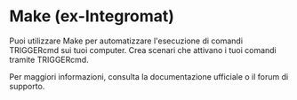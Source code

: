 # Make (ex-Integromat)

Puoi utilizzare Make per automatizzare l'esecuzione di comandi TRIGGERcmd sui tuoi computer. Crea scenari che attivano i tuoi comandi tramite TRIGGERcmd.

Per maggiori informazioni, consulta la documentazione ufficiale o il forum di supporto.
